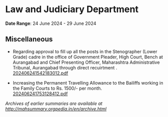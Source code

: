 # Law and Judiciary Department

**Date Range**: 24 June 2024 - 29 June 2024


## Miscellaneous
- Regarding approval to fill up all the posts in the Stenographer (Lower Grade) cadre in the office of Government Pleader, High Court, Bench at Aurangabad and Chief Presenting Officer, Maharashtra Administrative Tribunal, Aurangabad through direct recuirtment .\
  [202406241542183012.pdf](https://gr.maharashtra.gov.in/Site/Upload/Government%20Resolutions/English/202406241542183012.pdf)

- Increasing the Permanent Travelling Allowance to the Bailiffs working in the Family Courts to Rs. 1500/- per month.\
  [202406241753128412.pdf](https://gr.maharashtra.gov.in/Site/Upload/Government%20Resolutions/English/202406241753128412.pdf)


*Archives of earlier summaries are available at http://mahsummary.orgpedia.in/en/archive.html*
